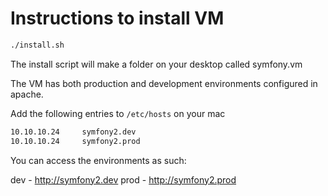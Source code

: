 # Instructions to install VM

```bash
./install.sh
```

The install script will make a folder on your desktop called symfony.vm

The VM has both production and development environments configured in apache. 

Add the following entries to ```/etc/hosts``` on your mac
```bash
10.10.10.24     symfony2.dev
10.10.10.24     symfony2.prod
```

You can access the environments as such:

dev - http://symfony2.dev
prod - http://symfony2.prod